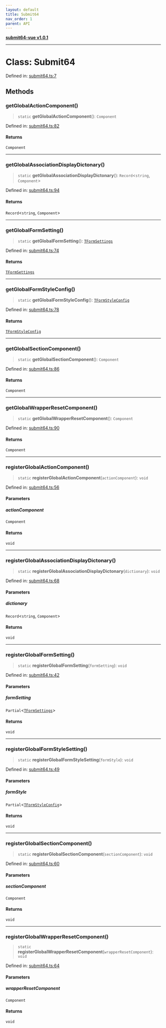 ```yaml
---
layout: default
title: Submit64
nav_order: 1
parent: API
---
```


[**submit64-vue v1.0.1**](../README.md)

***

# Class: Submit64

Defined in: [submit64.ts:7](https://github.com/CHUReimsDSN/Submit64-Vue/blob/b0ac49071bd835942dbc5de42858809d4b23b034/src/submit64.ts#L7)

## Methods

### getGlobalActionComponent()

> `static` **getGlobalActionComponent**(): `Component`

Defined in: [submit64.ts:82](https://github.com/CHUReimsDSN/Submit64-Vue/blob/b0ac49071bd835942dbc5de42858809d4b23b034/src/submit64.ts#L82)

#### Returns

`Component`

***

### getGlobalAssociationDisplayDictonary()

> `static` **getGlobalAssociationDisplayDictonary**(): `Record`\<`string`, `Component`\>

Defined in: [submit64.ts:94](https://github.com/CHUReimsDSN/Submit64-Vue/blob/b0ac49071bd835942dbc5de42858809d4b23b034/src/submit64.ts#L94)

#### Returns

`Record`\<`string`, `Component`\>

***

### getGlobalFormSetting()

> `static` **getGlobalFormSetting**(): [`TFormSettings`](../type-aliases/TFormSettings.md)

Defined in: [submit64.ts:74](https://github.com/CHUReimsDSN/Submit64-Vue/blob/b0ac49071bd835942dbc5de42858809d4b23b034/src/submit64.ts#L74)

#### Returns

[`TFormSettings`](../type-aliases/TFormSettings.md)

***

### getGlobalFormStyleConfig()

> `static` **getGlobalFormStyleConfig**(): [`TFormStyleConfig`](../type-aliases/TFormStyleConfig.md)

Defined in: [submit64.ts:78](https://github.com/CHUReimsDSN/Submit64-Vue/blob/b0ac49071bd835942dbc5de42858809d4b23b034/src/submit64.ts#L78)

#### Returns

[`TFormStyleConfig`](../type-aliases/TFormStyleConfig.md)

***

### getGlobalSectionComponent()

> `static` **getGlobalSectionComponent**(): `Component`

Defined in: [submit64.ts:86](https://github.com/CHUReimsDSN/Submit64-Vue/blob/b0ac49071bd835942dbc5de42858809d4b23b034/src/submit64.ts#L86)

#### Returns

`Component`

***

### getGlobalWrapperResetComponent()

> `static` **getGlobalWrapperResetComponent**(): `Component`

Defined in: [submit64.ts:90](https://github.com/CHUReimsDSN/Submit64-Vue/blob/b0ac49071bd835942dbc5de42858809d4b23b034/src/submit64.ts#L90)

#### Returns

`Component`

***

### registerGlobalActionComponent()

> `static` **registerGlobalActionComponent**(`actionComponent`): `void`

Defined in: [submit64.ts:56](https://github.com/CHUReimsDSN/Submit64-Vue/blob/b0ac49071bd835942dbc5de42858809d4b23b034/src/submit64.ts#L56)

#### Parameters

##### actionComponent

`Component`

#### Returns

`void`

***

### registerGlobalAssociationDisplayDictonary()

> `static` **registerGlobalAssociationDisplayDictonary**(`dictionary`): `void`

Defined in: [submit64.ts:68](https://github.com/CHUReimsDSN/Submit64-Vue/blob/b0ac49071bd835942dbc5de42858809d4b23b034/src/submit64.ts#L68)

#### Parameters

##### dictionary

`Record`\<`string`, `Component`\>

#### Returns

`void`

***

### registerGlobalFormSetting()

> `static` **registerGlobalFormSetting**(`formSetting`): `void`

Defined in: [submit64.ts:42](https://github.com/CHUReimsDSN/Submit64-Vue/blob/b0ac49071bd835942dbc5de42858809d4b23b034/src/submit64.ts#L42)

#### Parameters

##### formSetting

`Partial`\<[`TFormSettings`](../type-aliases/TFormSettings.md)\>

#### Returns

`void`

***

### registerGlobalFormStyleSetting()

> `static` **registerGlobalFormStyleSetting**(`formStyle`): `void`

Defined in: [submit64.ts:49](https://github.com/CHUReimsDSN/Submit64-Vue/blob/b0ac49071bd835942dbc5de42858809d4b23b034/src/submit64.ts#L49)

#### Parameters

##### formStyle

`Partial`\<[`TFormStyleConfig`](../type-aliases/TFormStyleConfig.md)\>

#### Returns

`void`

***

### registerGlobalSectionComponent()

> `static` **registerGlobalSectionComponent**(`sectionComponent`): `void`

Defined in: [submit64.ts:60](https://github.com/CHUReimsDSN/Submit64-Vue/blob/b0ac49071bd835942dbc5de42858809d4b23b034/src/submit64.ts#L60)

#### Parameters

##### sectionComponent

`Component`

#### Returns

`void`

***

### registerGlobalWrapperResetComponent()

> `static` **registerGlobalWrapperResetComponent**(`wrapperResetComponent`): `void`

Defined in: [submit64.ts:64](https://github.com/CHUReimsDSN/Submit64-Vue/blob/b0ac49071bd835942dbc5de42858809d4b23b034/src/submit64.ts#L64)

#### Parameters

##### wrapperResetComponent

`Component`

#### Returns

`void`
